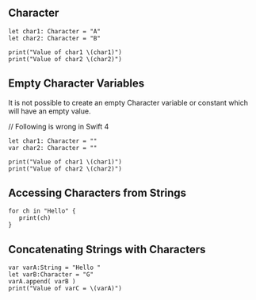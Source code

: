 ## Character

    let char1: Character = "A"
    let char2: Character = "B"
    
    print("Value of char1 \(char1)")
    print("Value of char2 \(char2)")

## Empty Character Variables

It is not possible to create an empty Character variable or constant which will have an empty value. 

// Following is wrong in Swift 4

    let char1: Character = ""
    var char2: Character = ""
    
    print("Value of char1 \(char1)")
    print("Value of char2 \(char2)")

## Accessing Characters from Strings


    for ch in "Hello" {
       print(ch)
    }


## Concatenating Strings with Characters

    var varA:String = "Hello "
    let varB:Character = "G"
    varA.append( varB )
    print("Value of varC = \(varA)")
